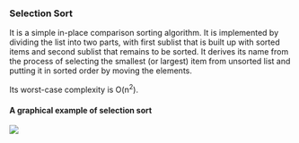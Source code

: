### Selection Sort
It is a simple in-place comparison sorting algorithm. It is implemented by dividing the list into two parts, with first sublist that is built up with sorted items and second sublist that remains to be sorted. It derives its name from the process of selecting the smallest (or largest) item from unsorted list and putting it in sorted order by moving the elements.

Its worst-case complexity is O(n<sup>2</sup>).
  
#### A graphical example of selection sort
![](https://upload.wikimedia.org/wikipedia/commons/9/94/Selection-Sort-Animation.gif)
